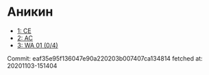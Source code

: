 # Аникин
- [1: CE](1.md)
- [2: AC](2.md)
- [3: WA 01 (0/4)](3.md)

Commit: eaf35e95f136047e90a220203b007407ca134814
 fetched at: 20201103-151404

